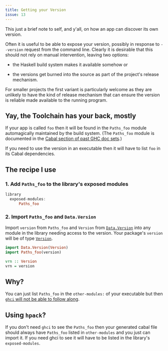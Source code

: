 ```yaml
---
title: Getting your Version
issue: 13
---
```


This just a brief note to self, and y'all, on how an app can discover its own
version.

Often it is useful to be able to expose your version, possibly in response to
`--version` request from the command line. Clearly it is desirable that this
should not rely on manual intervention, leaving two options:

  * the Haskell build system makes it available somehow or

  * the versions get burned into the source as part of the project's release
    mechanism.

For smaller projects the first variant is particularly welcome as they are
unlikely to have the kind of release mechanism that can ensure the version is
reliable made available to the running program.

## Yay, the Toolchain has your back, mostly

If your app is called `foo` then it will be found in the `Paths_foo` module
automagically maintained by the build system. (The `Paths_foo` module is
documented in the [Cabal section of past GHC doc
sets](https://downloads.haskell.org/~ghc/7.0.3/docs/html/Cabal/authors.html#paths-module).)

If you need to use the version in an executable then it will have to list `foo`
in its Cabal dependencies.

## The recipe I use

### 1. Add `Paths_foo` to the library's exposed modules

```haskell
library
  exposed-modules:
      Paths_foo
```

### 2. Import `Paths_foo` and `Data.Version`

Import `version` from `Paths_foo` and `Version` from
[`Data.Version`](https://hackage.haskell.org/package/base-4.12.0.0/docs/Data-Version.html)
into any module in the library needing access to the version. Your package's
`version` will be of type
[`Version`](https://hackage.haskell.org/package/base-4.12.0.0/docs/Data-Version.html#t:Version).

```haskell
import Data.Version(Version)
import Paths_foo(version)

vrn :: Version
vrn = version
```

## Why?

You can just list `Paths_foo` in the `other-modules:` of your executable but
then [`ghci` will not be able to follow
along](https://stackoverflow.com/questions/21588500/haskell-cabal-package-cant-find-paths-module).

## Using `hpack`?

If you don't need `ghci` to see the `Paths_foo` then your generated cabal file
should always have `Paths_foo` listed in `other-modules` and you just can import
it. If you need ghci to see it will have to be listed in the library's
`exposed-modules`.
